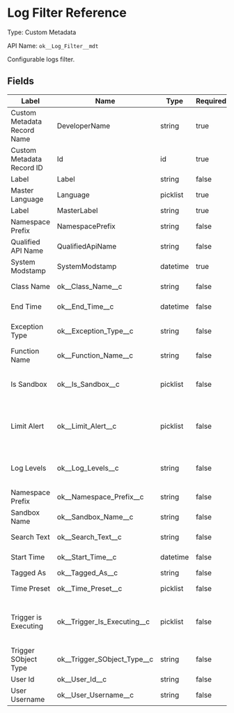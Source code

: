 # Log Filter Reference

Type: Custom Metadata

API Name: `ok__Log_Filter__mdt`

Configurable logs filter.

## Fields

| Label                       | Name                            | Type     | Required | Description                                                                                    |
| --------------------------- | ------------------------------- | -------- | -------- | ---------------------------------------------------------------------------------------------- |
| Custom Metadata Record Name | DeveloperName                   | string   | true     |                                                                                                |
| Custom Metadata Record ID   | Id                              | id       | true     |                                                                                                |
| Label                       | Label                           | string   | false    |                                                                                                |
| Master Language             | Language                        | picklist | true     |                                                                                                |
| Label                       | MasterLabel                     | string   | true     |                                                                                                |
| Namespace Prefix            | NamespacePrefix                 | string   | false    |                                                                                                |
| Qualified API Name          | QualifiedApiName                | string   | false    |                                                                                                |
| System Modstamp             | SystemModstamp                  | datetime | true     |                                                                                                |
| Class Name                  | ok\_\_Class_Name\_\_c           | string   | false    | Filter logs by class name.                                                                     |
| End Time                    | ok\_\_End_Time\_\_c             | datetime | false    | Filter logs before the end time.                                                               |
| Exception Type              | ok\_\_Exception_Type\_\_c       | string   | false    | Filter logs with a specific exception type.                                                    |
| Function Name               | ok\_\_Function_Name\_\_c        | string   | false    | Filter logs by function name.                                                                  |
| Is Sandbox                  | ok\_\_Is_Sandbox\_\_c           | picklist | false    | Filter logs from sandbox/production. Keep blank to include all logs.                           |
| Limit Alert                 | ok\_\_Limit_Alert\_\_c          | picklist | false    | Filter logs with/without a limit alert. Keep blank to not filter on the Limit Alert field.     |
| Log Levels                  | ok\_\_Log_Levels\_\_c           | string   | false    | Filter logs by log levels. Semicolon separated, uppercase values.                              |
| Namespace Prefix            | ok\_\_Namespace_Prefix\_\_c     | string   | false    | Filter logs by namespace prefix.                                                               |
| Sandbox Name                | ok\_\_Sandbox_Name\_\_c         | string   | false    | Filter logs by sandbox name.                                                                   |
| Search Text                 | ok\_\_Search_Text\_\_c          | string   | false    | Filter logs by search text.                                                                    |
| Start Time                  | ok\_\_Start_Time\_\_c           | datetime | false    | Filter logs after the start time.                                                              |
| Tagged As                   | ok\_\_Tagged_As\_\_c            | string   | false    | Filter tagged logs.                                                                            |
| Time Preset                 | ok\_\_Time_Preset\_\_c          | picklist | false    | Filter logs in the interval.                                                                   |
| Trigger is Executing        | ok\_\_Trigger_Is_Executing\_\_c | picklist | false    | Filter logs logged from a trigger. Keep blank to not filter on the Trigger is Executing field. |
| Trigger SObject Type        | ok\_\_Trigger_SObject_Type\_\_c | string   | false    | Filter logs logged from a trigger on a specific SObject.                                       |
| User Id                     | ok\_\_User_Id\_\_c              | string   | false    | Filter logs by user.                                                                           |
| User Username               | ok\_\_User_Username\_\_c        | string   | false    | Filter logs by user.                                                                           |
